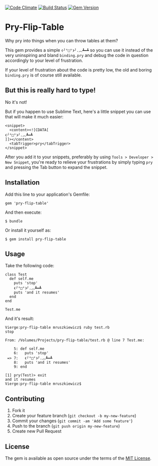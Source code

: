 [![Code Climate](https://codeclimate.com/github/marcinruszkiewicz/pry-flip-table/badges/gpa.svg)](https://codeclimate.com/github/marcinruszkiewicz/pry-flip-table)
[![Build Status](https://travis-ci.com/marcinruszkiewicz/pry-flip-table.svg?branch=master)](https://travis-ci.com/marcinruszkiewicz/pry-flip-table)
[![Gem Version](https://badge.fury.io/rb/pry-flip-table.svg)](https://badge.fury.io/rb/pry-flip-table)

# Pry-Flip-Table

Why pry into things when you can throw tables at them?

This gem provides a simple `❨╯°□°❩╯.︵┻━┻` so you can use it instead
of the very uninspiring and bland `binding.pry` and debug the code
in question accordingly to your level of frustration.

If your level of frustration about the code is pretty low, the old and boring
`binding.pry` is of course still available.

## But this is really hard to type!

No it's not!

But if you happen to use Sublime Text, here's a little snippet you can use
that will make it much easier:

```
<snippet>
  <content><![CDATA[
❨╯°□°❩╯.︵┻━┻
]]></content>
  <tabTrigger>pry</tabTrigger>
</snippet>
```

After you add it to your snippets, preferably by using `Tools > Developer > New
Snippet`, you're ready to relieve your frustrations by simply typing `pry` and
pressing the Tab button to expand the snippet.

## Installation

Add this line to your application's Gemfile:

    gem 'pry-flip-table'

And then execute:

    $ bundle

Or install it yourself as:

    $ gem install pry-flip-table

## Usage

Take the following code:

```
class Test
  def self.me
    puts 'stop'
    ❨╯°□°❩╯.︵┻━┻
    puts 'and it resumes'
  end
end

Test.me
```

And it's result:

```
Vierge:pry-flip-table mruszkiewicz$ ruby test.rb
stop

From: /Volumes/Projects/pry-flip-table/test.rb @ line 7 Test.me:

    5: def self.me
    6:   puts 'stop'
 => 7:   ❨╯°□°❩╯.︵┻━┻
    8:   puts 'and it resumes'
    9: end

[1] pry(Test)> exit
and it resumes
Vierge:pry-flip-table mruszkiewicz$
```

## Contributing

1. Fork it
2. Create your feature branch (`git checkout -b my-new-feature`)
3. Commit your changes (`git commit -am 'Add some feature'`)
4. Push to the branch (`git push origin my-new-feature`)
5. Create new Pull Request

## License
The gem is available as open source under the terms of the [MIT License](http://opensource.org/licenses/MIT).
